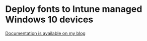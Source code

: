 # Deploy fonts to Intune managed Windows 10 devices

[Documentation is available on my blog](https://tech.nicolonsky.ch/deploy-fonts-with-intune/)
